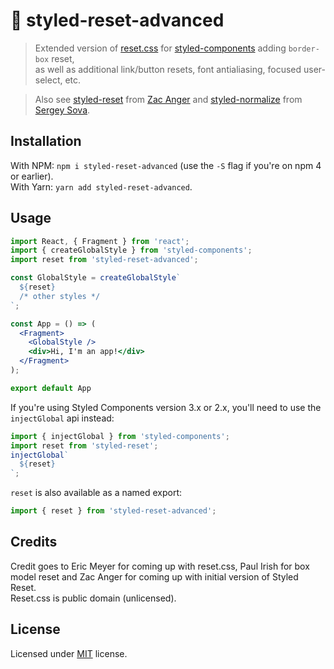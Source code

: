 # 💅 styled-reset-advanced

> Extended version of [reset.css](https://meyerweb.com/eric/tools/css/reset/) for
[styled-components](https://github.com/styled-components/styled-components) adding `border-box` reset,  
as well as additional link/button resets, font antialiasing, focused user-select, etc.

> Also see [styled-reset](https://github.com/zacanger/styled-reset)
from [Zac Anger](https://github.com/zacagner) and
[styled-normalize](https://www.npmjs.com/package/styled-normalize)
from [Sergey Sova](https://github.com/sergeysova).

## Installation

With NPM: `npm i styled-reset-advanced` (use the `-S` flag if you're on npm 4 or earlier).  
With Yarn: `yarn add styled-reset-advanced`.

## Usage

```jsx
import React, { Fragment } from 'react';
import { createGlobalStyle } from 'styled-components';
import reset from 'styled-reset-advanced';

const GlobalStyle = createGlobalStyle`
  ${reset}
  /* other styles */
`;

const App = () => (
  <Fragment>
    <GlobalStyle />
    <div>Hi, I'm an app!</div>
  </Fragment>
);

export default App
```

If you're using Styled Components version 3.x or 2.x, you'll need to use the
`injectGlobal` api instead:

```jsx
import { injectGlobal } from 'styled-components';
import reset from 'styled-reset';
injectGlobal`
  ${reset}
`;
```

`reset` is also available as a named export:

```jsx
import { reset } from 'styled-reset-advanced';
```

## Credits

Credit goes to Eric Meyer for coming up with reset.css, Paul Irish for box model reset and Zac Anger for coming up with initial version of Styled Reset.  
Reset.css is public domain (unlicensed).

## License

Licensed under [MIT](./LICENSE.md) license.
